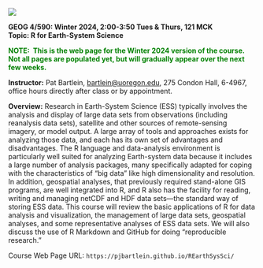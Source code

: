![](images/TraCE_brick.png)

**GEOG 4/590: Winter 2024, 2:00-3:50 Tues & Thurs, 121 MCK**  
**Topic:  R for Earth-System Science**  

<span style="color: green;">**NOTE:&nbsp; This is the web page for the Winter 2024 version of the course. Not all pages are populated yet, but will gradually appear over the next few weeks.** &nbsp; <br>

**Instructor:** Pat Bartlein, bartlein@uoregon.edu, 275 Condon Hall, 6-4967, office hours directly after class or by appointment.

**Overview:**  Research in Earth-System Science (ESS) typically involves the analysis and display of large data sets from observations (including reanalysis data sets), satellite and other sources of remote-sensing imagery, or model output.  A large array of tools and approaches exists for analyzing those data, and each has its own set of advantages and disadvantages.  The R language and data-analysis environment is particularly well suited for analyzing Earth-system data because it includes a large number of analysis packages, many specifically adapted for coping with the characteristics of “big data” like high dimensionality and resolution.  In addition, geospatial analyses, that previously required stand-alone GIS programs, are well integrated into R, and R also has the facility for reading, writing and managing netCDF and HDF data sets—the standard way of storing ESS data.  This course will review the basic applications of R for data analysis and visualization, the management of large data sets, geospatial analyses, and some representative analyses of ESS data sets.  We will also discuss the use of R Markdown and GitHub for doing “reproducible research.”

Course Web Page URL:  `https://pjbartlein.github.io/REarthSysSci/`
